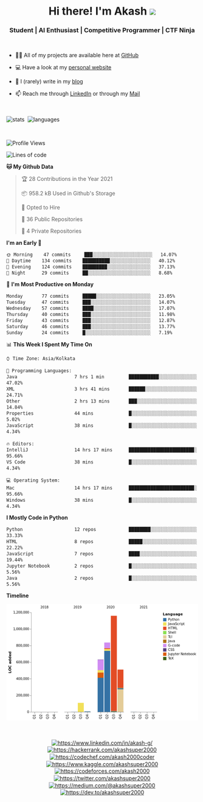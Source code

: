 
<h1 align="center">Hi there! I'm Akash <img src="https://media.giphy.com/media/hvRJCLFzcasrR4ia7z/giphy.gif" width="40px"></h1>
<h3 align="center">Student | AI Enthusiast | Competitive Programmer | CTF Ninja</h3>

<br />

- 👨‍💻 All of my projects are available here at [GitHub](https://github.com/akashsuper2000)

- 💻 Have a look at my [personal website](https://akashsuper2000.github.io)

- 📝 I (rarely) write in my [blog](https://akashsuper2000.github.io/blog)

- 📫 Reach me through [LinkedIn](https://www.linkedin.com/in/akash-g/) or through my [Mail](mailto:akashsuper2000@gmail.com)

<br />

<p align="left">
<img src="https://github-readme-stats.vercel.app/api?username=akashsuper2000&show_icons=true&include_all_commits=true&count_private=true&line_height=30" alt="stats" width="420" />&nbsp; <img src="https://github-readme-stats.vercel.app/api/top-langs/?username=akashsuper2000&layout=compact" alt="languages" width="407" />
</p>

<br />

<!--START_SECTION:waka-->
![Profile Views](http://img.shields.io/badge/Profile%20Views-13-blue)

![Lines of code](https://img.shields.io/badge/From%20Hello%20World%20I%27ve%20Written-3.3%20million%20lines%20of%20code-blue)

**🐱 My Github Data** 

> 🏆 28 Contributions in the Year 2021
 > 
> 📦 958.2 kB Used in Github's Storage 
 > 
> 💼 Opted to Hire
 > 
> 📜 36 Public Repositories 
 > 
> 🔑 4 Private Repositories  
 > 
**I'm an Early 🐤** 

```text
🌞 Morning    47 commits     ███░░░░░░░░░░░░░░░░░░░░░░   14.07% 
🌆 Daytime    134 commits    ██████████░░░░░░░░░░░░░░░   40.12% 
🌃 Evening    124 commits    █████████░░░░░░░░░░░░░░░░   37.13% 
🌙 Night      29 commits     ██░░░░░░░░░░░░░░░░░░░░░░░   8.68%

```
📅 **I'm Most Productive on Monday** 

```text
Monday       77 commits     █████░░░░░░░░░░░░░░░░░░░░   23.05% 
Tuesday      47 commits     ███░░░░░░░░░░░░░░░░░░░░░░   14.07% 
Wednesday    57 commits     ████░░░░░░░░░░░░░░░░░░░░░   17.07% 
Thursday     40 commits     ███░░░░░░░░░░░░░░░░░░░░░░   11.98% 
Friday       43 commits     ███░░░░░░░░░░░░░░░░░░░░░░   12.87% 
Saturday     46 commits     ███░░░░░░░░░░░░░░░░░░░░░░   13.77% 
Sunday       24 commits     █░░░░░░░░░░░░░░░░░░░░░░░░   7.19%

```


📊 **This Week I Spent My Time On** 

```text
⌚︎ Time Zone: Asia/Kolkata

💬 Programming Languages: 
Java                     7 hrs 1 min         ███████████░░░░░░░░░░░░░░   47.02% 
XML                      3 hrs 41 mins       ██████░░░░░░░░░░░░░░░░░░░   24.71% 
Other                    2 hrs 13 mins       ███░░░░░░░░░░░░░░░░░░░░░░   14.84% 
Properties               44 mins             █░░░░░░░░░░░░░░░░░░░░░░░░   5.02% 
JavaScript               38 mins             █░░░░░░░░░░░░░░░░░░░░░░░░   4.34%

🔥 Editors: 
IntelliJ                 14 hrs 17 mins      ████████████████████████░   95.66% 
VS Code                  38 mins             █░░░░░░░░░░░░░░░░░░░░░░░░   4.34%

💻 Operating System: 
Mac                      14 hrs 17 mins      ████████████████████████░   95.66% 
Windows                  38 mins             █░░░░░░░░░░░░░░░░░░░░░░░░   4.34%

```

**I Mostly Code in Python** 

```text
Python                   12 repos            ████████░░░░░░░░░░░░░░░░░   33.33% 
HTML                     8 repos             █████░░░░░░░░░░░░░░░░░░░░   22.22% 
JavaScript               7 repos             ████░░░░░░░░░░░░░░░░░░░░░   19.44% 
Jupyter Notebook         2 repos             █░░░░░░░░░░░░░░░░░░░░░░░░   5.56% 
Java                     2 repos             █░░░░░░░░░░░░░░░░░░░░░░░░   5.56%

```


**Timeline**

![Chart not found](https://raw.githubusercontent.com/akashsuper2000/akashsuper2000/master/charts/bar_graph.png) 


<!--END_SECTION:waka-->

<br />

<p align="center">
<a href="https://linkedin.com/in/akash-g/" target="blank"><img align="center" src="https://cdn.jsdelivr.net/npm/simple-icons@3.0.1/icons/linkedin.svg" alt="https://www.linkedin.com/in/akash-g/" height="20" width="20" /></a>
<a href="https://hackerrank.com/akashsuper2000" target="blank"><img align="center" src="https://cdn.jsdelivr.net/npm/simple-icons@3.0.1/icons/hackerrank.svg" alt="https://hackerrank.com/akashsuper2000" height="20" width="20" /></a>
<a href="https://codechef.com/akash2000coder" target="blank"><img align="center" src="https://cdn.jsdelivr.net/npm/simple-icons@3.0.1/icons/codechef.svg" alt="https://codechef.com/akash2000coder" height="20" width="20" /></a>
<a href="https://kaggle.com/akashsuper2000" target="blank"><img align="center" src="https://cdn.jsdelivr.net/npm/simple-icons@3.0.1/icons/kaggle.svg" alt="https://www.kaggle.com/akashsuper2000" height="20" width="20" /></a>
<a href="https://codeforces.com/akash2000" target="blank"><img align="center" src="https://cdn.jsdelivr.net/npm/simple-icons@3.0.1/icons/codeforces.svg" alt="https://codeforces.com/akash2000" height="25" width="25" /></a>
<a href="https://twitter.com/akashsuper2000" target="blank"><img align="center" src="https://cdn.jsdelivr.net/npm/simple-icons@3.0.1/icons/twitter.svg" alt="https://twitter.com/akashsuper2000" height="20" width="20" /></a>
<a href="https://medium.com/@akashsuper2000" target="blank"><img align="center" src="https://cdn.jsdelivr.net/npm/simple-icons@3.0.1/icons/medium.svg" alt="https://medium.com/@akashsuper2000" height="20" width="20" /></a>
<a href="https://dev.to/akashsuper2000" target="blank"><img align="center" src="https://cdn.jsdelivr.net/npm/simple-icons@3.0.1/icons/dev-dot-to.svg" alt="https://dev.to/akashsuper2000" height="35" width="35" /></a>
</p>
